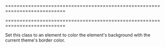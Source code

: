 ===========================================================================
<!--handmade--><!--/handmade-->
===========================================================================

<!--shortDescription-->
Set this class to an element to color the element's background with the current theme's border color.
<!--/shortDescription-->

<!--fullDescription-->

<!--/fullDescription-->
